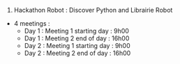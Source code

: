 
1. Hackathon Robot : Discover Python and Librairie Robot
* 4 meetings :
    * Day 1 : Meeting 1 starting day : 9h00
    * Day 1 : Meeting 2 end of day : 16h00
    * Day 2 : Meeting 1 starting day : 9h00
    * Day 2 : Meeting 2 end of day : 16h00